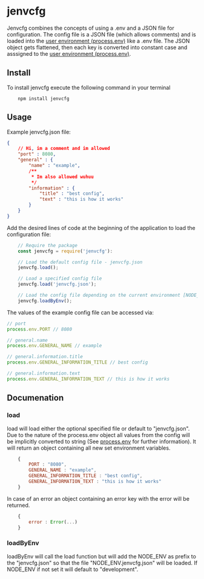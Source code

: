 # jenvcfg

Jenvcfg combines the concepts of using a .env and a JSON file for configuration. The config file is a JSON file (which allows comments) and is loaded into the [user environment (process.env)](https://nodejs.org/api/process.html#process_process_env) like a .env file. The JSON object gets flattened, then each key is converted into constant case and asssigned to the [user environment (process.env)](https://nodejs.org/api/process.html#process_process_env).

## Install
To install jenvcfg execute the following command in your terminal
```
    npm install jenvcfg
```

## Usage

Example jenvcfg.json file:
```JSON
{
    // Hi, im a comment and im allowed
    "port" : 8080,
    "general" : {
        "name" : "example",
        /**
         * Im also allowed wuhuu
         */
        "information" : {
            "title" : "best config",
            "text" : "this is how it works"
        }
    }
}
```

Add the desired lines of code at the beginning of the application to load the configuration file:

```javascript
    // Require the package
    const jenvcfg = require('jenvcfg'):

    // Load the default config file - jenvcfg.json
    jenvcfg.load();

    // Load a specified config file
    jenvcfg.load('jenvcfg.json');

    // Load the config file depending on the current environment [NODE_ENV].jenvcfg.json
    jenvcfg.loadByEnv();
```

The values of the example config file can be accessed via:

```javascript
// port
process.env.PORT // 8080

// general.name
process.env.GENERAL_NAME // example

// general.information.title
process.env.GENERAL_INFORMATION_TITLE // best config

// general.information.text
process.env.GENERAL_INFORMATION_TEXT // this is how it works
```

## Documenation

### load

load will load either the optional specified file or default to "jenvcfg.json". Due to the nature of the process.env object all values from the config will be implicitly converted to string (See [process.env](https://nodejs.org/api/process.html#process_process_env) for further information).
It will return an object containing all new set environment variables. 
```javascript
    {
        PORT : "8080",
        GENERAL_NAME : "example",
        GENERAL_INFORMATION_TITLE : "best config",
        GENERAL_INFORMATION_TEXT : "this is how it works"
    }
```

In case of an error an object containing an error key with the error will be returned.
```javascript
    {
        error : Error(...)
    }
```

### loadByEnv

loadByEnv will call the load function but will add the NODE_ENV as prefix to the "jenvcfg.json" so that the file "NODE_ENV.jenvcfg.json" will be loaded. If NODE_ENV if not set it will default to "development".
